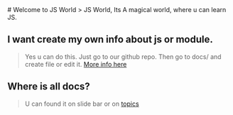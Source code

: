 
<h1 style="display: none">Best free JS Learning Web - js, html, css, world, js world, learn js, best, free</h1>
# Welcome to JS World
> JS World, Its A magical world, where u can learn JS.


## I want create my own info about js or module.

> Yes u can do this.
> Just go to our github repo.
> Then go to docs/ and create file or edit it.
> [More info here](https://github.com/pythoniaweb/jsworld#-js-world)

## Where is all docs?

> U can found it on slide bar or on [topics](topics)
